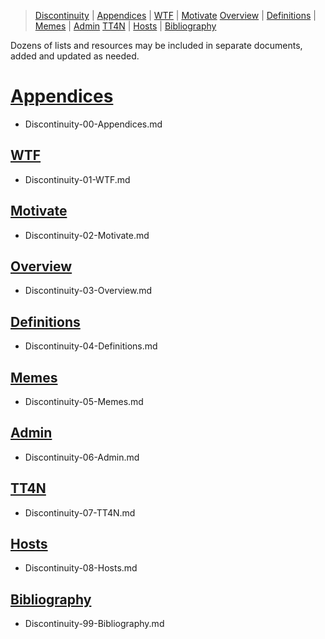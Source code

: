 [  this is a comment. ]::

<link href="styles.css" rel="stylesheet"></link>

> [Discontinuity](../Discontinuity.md) | [Appendices](./Discontinuity-00-Appendices.md) | [WTF](./Discontinuity-01-WTF.md) | [Motivate](./Discontinuity-02-Motivate.md) 
> [Overview](./Discontinuity-03-Overview.md) | [Definitions](./Discontinuity-04-Definitions.md) | [Memes](./Discontinuity-05-Memes.md) | [Admin](./Discontinuity-06-Admin.md) 
> [TT4N](./Discontinuity-07-TT4N.md) | [Hosts](./Discontinuity-08-Hosts.md) | [Bibliography](./Discontinuity-99-Bibliography.md) 

Dozens of lists and resources may be included in separate documents, added and updated as needed.
 
# [Appendices](./Discontinuity-00-Appendices.md)
- Discontinuity-00-Appendices.md
 
## [WTF](./Discontinuity-01-WTF.md)
- Discontinuity-01-WTF.md
 
## [Motivate](./Discontinuity-02-Motivate.md)
- Discontinuity-02-Motivate.md
 
## [Overview](./Discontinuity-03-Overview.md)
- Discontinuity-03-Overview.md

## [Definitions](./Discontinuity-04-Definitions.md)
- Discontinuity-04-Definitions.md
 
## [Memes](./Discontinuity-05-Memes.md)
- Discontinuity-05-Memes.md
 
## [Admin](./Discontinuity-06-Admin.md)
- Discontinuity-06-Admin.md
 
## [TT4N](./Discontinuity-07-TT4N.md)
- Discontinuity-07-TT4N.md
 
## [Hosts](./Discontinuity-08-Hosts.md)
- Discontinuity-08-Hosts.md

## [Bibliography](./Discontinuity-99-Bibliography.md)
- Discontinuity-99-Bibliography.md

